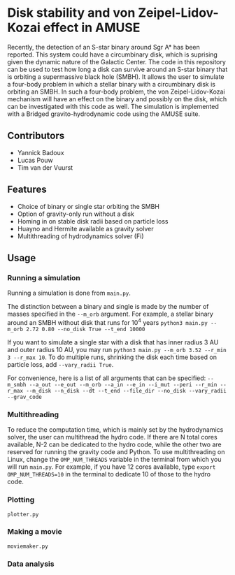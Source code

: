 # Disk stability and von Zeipel-Lidov-Kozai effect in AMUSE

Recently, the detection of an S-star binary around Sgr A* has been reported. This system could have a circumbinary disk, which is suprising given the dynamic nature of the Galactic Center. The code in this repository can be used to test how long a disk can survive around an S-star binary that is orbiting a supermassive black hole (SMBH). It allows the user to simulate a four-body problem in which a stellar binary with a circumbinary disk is orbiting an SMBH. In such a four-body problem, the von Zeipel-Lidov-Kozai mechanism will have an effect on the binary and possibly on the disk, which can be investigated with this code as well. The simulation is implemented with a Bridged gravito-hydrodynamic code using the AMUSE suite.

## Contributors
- Yannick Badoux
- Lucas Pouw
- Tim van der Vuurst

## Features
- Choice of binary or single star orbiting the SMBH
- Option of gravity-only run without a disk
- Homing in on stable disk radii based on particle loss
- Huayno and Hermite available as gravity solver
- Multithreading of hydrodynamics solver (Fi)

## Usage

### Running a simulation
Running a simulation is done from `main.py`.

The distinction between a binary and single is made by the number of masses specified in the `--m_orb` argument. For example, a stellar binary around an SMBH without disk that runs for $10^4$ years
`python3 main.py --m_orb 2.72 0.80 --no_disk True --t_end 10000`

If you want to simulate a single star with a disk that has inner radius 3 AU and outer radius 10 AU, you may run
`python3 main.py --m_orb 3.52 --r_min 3 --r_max 10`. To do multiple runs, shrinking the disk each time based on particle loss, add `--vary_radii True`.

For convenience, here is a list of all arguments that can be specified:
`--m_smbh
--a_out
--e_out
--m_orb
--a_in
--e_in
--i_mut
--peri
--r_min
--r_max
--m_disk
--n_disk
--dt
--t_end
--file_dir
--no_disk
--vary_radii
--grav_code`

### Multithreading
To reduce the computation time, which is mainly set by the hydrodynamics solver, the user can multithread the hydro code. If there are N total cores available, N-2 can be dedicated to the hydro code, while the other two are reserved for running the gravity code and Python. To use multithreading on Linux, change the `OMP_NUM_THREADS` variable in the terminal from which you will run `main.py`. For example, if you have 12 cores available, type `export OMP_NUM_THREADS=10` in the terminal to dedicate 10 of those to the hydro code.

### Plotting
`plotter.py`

### Making a movie
`moviemaker.py`

### Data analysis
